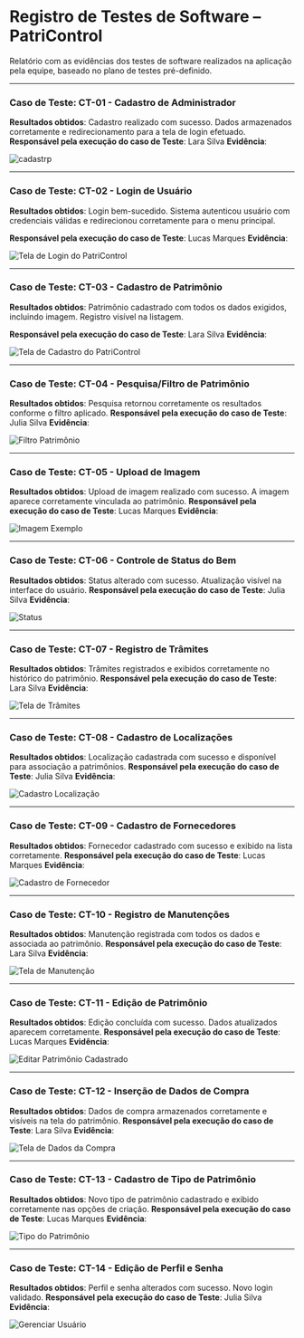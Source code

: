 # **Registro de Testes de Software – PatriControl**

Relatório com as evidências dos testes de software realizados na aplicação pela equipe, baseado no plano de testes pré-definido.

---

### **Caso de Teste**: CT-01 - Cadastro de Administrador

**Resultados obtidos**: Cadastro realizado com sucesso. Dados armazenados corretamente e redirecionamento para a tela de login efetuado.
**Responsável pela execução do caso de Teste**: Lara Silva
**Evidência**:

![ cadastrp](https://github.com/ICEI-PUC-Minas-PMV-ADS/pmv-ads-2025-1-e1-proj-web-t11-patricontrol/blob/main/documentos/img/cadastrodeusuario.png)

---

### **Caso de Teste**: CT-02 - Login de Usuário

**Resultados obtidos**: 
Login bem-sucedido. Sistema autenticou usuário com credenciais válidas e redirecionou corretamente para o menu principal.

**Responsável pela execução do caso de Teste**: Lucas Marques
**Evidência**:

 ![Tela de Login do PatriControl](https://github.com/ICEI-PUC-Minas-PMV-ADS/pmv-ads-2025-1-e1-proj-web-t11-patricontrol/blob/main/documentos/img/Captura%20de%20tela%202025-06-22%20084044.png?raw=true) 

---

### **Caso de Teste**: CT-03 - Cadastro de Patrimônio

**Resultados obtidos**: 
Patrimônio cadastrado com todos os dados exigidos, incluindo imagem. Registro visível na listagem.

**Responsável pela execução do caso de Teste**: Lara Silva 
**Evidência**:

![Tela de Cadastro do PatriControl](https://github.com/ICEI-PUC-Minas-PMV-ADS/pmv-ads-2025-1-e1-proj-web-t11-patricontrol/blob/main/documentos/img/cadastrodeusuario.png?raw=true) 

---

### **Caso de Teste**: CT-04 - Pesquisa/Filtro de Patrimônio

**Resultados obtidos**: Pesquisa retornou corretamente os resultados conforme o filtro aplicado.
**Responsável pela execução do caso de Teste**: Julia Silva 
**Evidência**:

![Filtro Patrimônio](https://github.com/ICEI-PUC-Minas-PMV-ADS/pmv-ads-2025-1-e1-proj-web-t11-patricontrol/blob/main/documentos/img/filtro.png?raw=true)

---

### **Caso de Teste**: CT-05 - Upload de Imagem

**Resultados obtidos**: Upload de imagem realizado com sucesso. A imagem aparece corretamente vinculada ao patrimônio.
**Responsável pela execução do caso de Teste**: Lucas Marques
**Evidência**:

 ![Imagem Exemplo](https://github.com/ICEI-PUC-Minas-PMV-ADS/pmv-ads-2025-1-e1-proj-web-t11-patricontrol/blob/main/documentos/img/imagem.png?raw=true)     

---

### **Caso de Teste**: CT-06 - Controle de Status do Bem

**Resultados obtidos**: Status alterado com sucesso. Atualização visível na interface do usuário.
**Responsável pela execução do caso de Teste**: Julia Silva
**Evidência**:

 ![Status](https://github.com/ICEI-PUC-Minas-PMV-ADS/pmv-ads-2025-1-e1-proj-web-t11-patricontrol/blob/main/documentos/img/status.png?raw=true)      
 
---

### **Caso de Teste**: CT-07 - Registro de Trâmites

**Resultados obtidos**: Trâmites registrados e exibidos corretamente no histórico do patrimônio.
**Responsável pela execução do caso de Teste**: Lara Silva
**Evidência**:

 ![Tela de Trâmites](https://github.com/ICEI-PUC-Minas-PMV-ADS/pmv-ads-2025-1-e1-proj-web-t11-patricontrol/blob/main/documentos/img/tramites.png?raw=true)   

---

### **Caso de Teste**: CT-08 - Cadastro de Localizações

**Resultados obtidos**: Localização cadastrada com sucesso e disponível para associação a patrimônios.
**Responsável pela execução do caso de Teste**: Julia Silva
**Evidência**:

![Cadastro Localização](https://github.com/ICEI-PUC-Minas-PMV-ADS/pmv-ads-2025-1-e1-proj-web-t11-patricontrol/blob/main/documentos/img/cadastro-localizacao.png?raw=true)  

---

### **Caso de Teste**: CT-09 - Cadastro de Fornecedores

**Resultados obtidos**: Fornecedor cadastrado com sucesso e exibido na lista corretamente.
**Responsável pela execução do caso de Teste**: Lucas Marques
**Evidência**:

![Cadastro de Fornecedor](https://github.com/ICEI-PUC-Minas-PMV-ADS/pmv-ads-2025-1-e1-proj-web-t11-patricontrol/blob/main/documentos/img/cadastroforn.png?raw=true)                 

---

### **Caso de Teste**: CT-10 - Registro de Manutenções

**Resultados obtidos**: Manutenção registrada com todos os dados e associada ao patrimônio.
**Responsável pela execução do caso de Teste**: Lara Silva
**Evidência**:

![Tela de Manutenção](https://github.com/ICEI-PUC-Minas-PMV-ADS/pmv-ads-2025-1-e1-proj-web-t11-patricontrol/blob/main/documentos/img/manuten%C3%A7%C3%A3o.png?raw=true)              

---

### **Caso de Teste**: CT-11 - Edição de Patrimônio

**Resultados obtidos**: Edição concluída com sucesso. Dados atualizados aparecem corretamente.
**Responsável pela execução do caso de Teste**: Lucas Marques
**Evidência**:

 ![Editar Patrimônio Cadastrado](https://github.com/ICEI-PUC-Minas-PMV-ADS/pmv-ads-2025-1-e1-proj-web-t11-patricontrol/blob/main/documentos/img/editarpatrimoniocadastrado.png?raw=true) 

---

### **Caso de Teste**: CT-12 - Inserção de Dados de Compra

**Resultados obtidos**: Dados de compra armazenados corretamente e visíveis na tela do patrimônio.
**Responsável pela execução do caso de Teste**: Lara Silva
**Evidência**:

 ![Tela de Dados da Compra](https://github.com/ICEI-PUC-Minas-PMV-ADS/pmv-ads-2025-1-e1-proj-web-t11-patricontrol/blob/main/documentos/img/dadoscompra.png?raw=true)                  
 
---

### **Caso de Teste**: CT-13 - Cadastro de Tipo de Patrimônio

**Resultados obtidos**: Novo tipo de patrimônio cadastrado e exibido corretamente nas opções de criação.
**Responsável pela execução do caso de Teste**: Lucas Marques
**Evidência**:

![Tipo do Patrimônio](https://github.com/ICEI-PUC-Minas-PMV-ADS/pmv-ads-2025-1-e1-proj-web-t11-patricontrol/blob/main/documentos/img/tipodopatrimonio.png?raw=true)                    

---

### **Caso de Teste**: CT-14 - Edição de Perfil e Senha

**Resultados obtidos**: Perfil e senha alterados com sucesso. Novo login validado.
**Responsável pela execução do caso de Teste**: Julia Silva
**Evidência**:

![Gerenciar Usuário](https://github.com/ICEI-PUC-Minas-PMV-ADS/pmv-ads-2025-1-e1-proj-web-t11-patricontrol/blob/main/documentos/img/gerenciadeusuario.png?raw=true)                 
